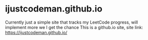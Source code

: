 # ijustcodeman.github.io
Currently just a simple site that tracks my LeetCode progress, will implement more we I get the chance
This is a github.io site,
site link: https://ijustcodeman.github.io/
